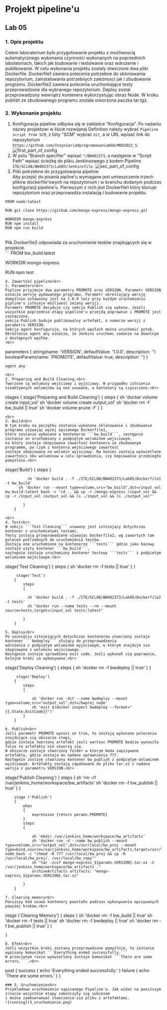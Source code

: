 # Projekt pipeline'u
## Lab 05
### 1. Opis projektu<br>
Celem laboratorium było przygotowanie projektu z mozliwoscią automatycznego wykonania czynności wykonanych na poprzednich labolatoriach,
takich jak budowanie i testowanie oraz wdrożenie i publikowanie. W celu wykonania projektu zostaly stworzone dwa pliki Dockerfile. Dockerfile1 
zawiera polecenia potrzebne do sklonowania repozytorium, zainstalowania potrzebnych zależnosci jak i zbudowanie programu. Dockerfile2 zawiera 
polecenia uruchomiające testy przeprowadzone dla wybranego repozytorium. Deploy zostal przeprowadzony wewnątrz kontenera wykorzystując obraz Node. 
W kroku publish ze zbudowanego programu została stworzona paczka tar.tgz.<br>
### 2. Wykonanie projektu<br>
1. Konfiguracja pipeline odbywa się w zakładce "Konfiguracja". Po nadaniu nazwy projektowi w liście rozwijanej Definition należy wybrać ```Pipeline script from SCM```, 
z listy "SCM" wybrać ```Git```, a w URL wpisać link do repozytorium ```https://github.com/InzynieriaOprogramowaniaAGH/MDO2022_S```.<br>
![first_part_of_config](1_conf.PNG)
2. W polu "Branch specifier" wpisać ```*/BW402373```, a następnie w "Script Path" wpisać ścieżkę do pliku Jenkinsowego z kodem Pipeline ```ITE/GCL08/BW402373/Lab05/Jenkinsfile```.
![sec_part_of_config](2_conf2.PNG)
3. Pliki potrzebne do przygotowania pipeline<br>
Aby przejść do pisania pipline'u wymagane jest umieszczenie trzech plików dockerfile'owych 
na repozytorium i w branchu dodanym podczas konfiguracji pipeline'u.
Pierwszym z nich jest Dockerfile1 który klonuje repozytorium oraz przeprowadza instalację i budowanie projektu.<br>
```
FROM node:latest

RUN git clone https://github.com/mongo-express/mongo-express.git

WORKDIR mongo-express
RUN npm install
RUN npm run build
```
<br>
Plik Dockerfile2 odpowiada za uruchomienie testów znajdujących się w projekcie.<br>
```
FROM bw_build:latest

WORKDIR mongo-express

RUN npm test
```
4. Zawartość pipeline<br>
1. Parameters<br>
Pipline przyjmuje dwa parametry PROMOTE oraz VERSION. Parametr VERSION oznacza wersję wydawanego programu. Parametr określający wersję 
domyślnie ustawiony jest na 1.0.0 lecz przy każdym uruchomieniu pipline'u istnieje możliwość zmiany wersji. 
Parametr PROMOTE decyduje czy sekcja Publish się wykona. Jeżeli wszystkie poprzednie etapy pipeline'u przejdą poprawnie i PROMOTE jest zaznaczone, 
sekcja Publish buduje publikowalny artefakt, o numerze wersji z parametru VERSION.
Sekcja agent konfiguruje, na których węzłach można uruchomić potok. Określenie agent any oznacza, że ​​Jenkins uruchomi zadanie na dowolnym z dostępnych węzłów.
<br>
```
parameters
    {
        string(name: 'VERSION', defaultValue: '1.0.0', description: '')
        booleanParam(name: 'PROMOTE', defaultValue: true, description: '')
    }

    agent any
```
<br>
2. Preparing and Build Cleaning.<br>
Tworzone są woluminy wejściowy i wyjściowy. W przypadku istnienia nieaktywnych woluminów są one usuwane, a kontenery są czyszczone.<br>
```
stages
     {
     	stage('Preparing and Build Cleaning')
     	{
     	  steps
     	  {
     	    sh 'docker volume create input_vol'
            sh 'docker volume create output_vol'
            sh 'docker rm -f bw_build || true'
            sh 'docker volume prune -f'
     	  }
     	}
```
<br>
3. Build<br>
W tym kroku na początku zostanie wykonane sklonowanie i zbudowanie programu używając wyżej opisanego Dockerfile1,
które zostanie wykonane w kontenerze ```bw_build```, następnie zostanie on uruchomiony z podpiętym woluminem wejsciowym, 
na który zostaje skopiowana zawartość kontenera ze zbudowanym programem, po czym z kontenra wejściowego zawartość 
zostaje skopiowana na wolumin wyjsciowy. Na koniec zostają wyświetlone zawartości obu woluminow w celu sprawdzenia, czy kopiowanie przebiegło pomyślnie.<br>
```
stage('Build') 
        {
            steps 
            {
              
              sh 'docker build . -f ./ITE/GCL08/BW402373/Lab05/Dockerfile1 -t bw_build'
  	      sh 'docker run --mount type=volume,src="bw_build",dst=/input_vol bw_build:latest bash -c "cd .. && cp -r /mongo-express /input_vol && cp -r /input_vol /output_vol && ls ./input_vol && ls ./output_vol"'
            
            }
        }
```
<br>
4. Test<br>
W sekcji ```Test Cleaning``` usuwany jest istniejący dotychczas kontener z uruchomionymi testami.
Testy zostają przeprowadzone używajac Dockerfile2, wg zawartych tam poleceń potrzebnych do uruchomienia testów. 
Zostają one uruchomione na kontenerze ```tests``` gdzie jako bazowy zostaje użyty kontener ```bw_build```, 
nastepnie zostaje uruchomiony kontener testowy ```tests``` z podpietym woluminem wejściowym.<br>
```
stage('Test Cleaning')
        {
        steps
         {
          sh 'docker rm -f tests || true'
         }
        }

         stage('Test') 
        {
            steps 
            {
              
              sh 'docker build . -f ./ITE/GCL08/BW402373/Lab05/Dockerfile2 -t tests'
              sh "docker run --name tests --rm --mount source=tests,target=/input_vol tests:latest"
              
            }
        }
```
5. Deploy<br>
Po usunięciu istniejących dotychczas kontenerów utworzony zostaje kontener ```bwdeploy``` służący do przeprowadzenia
wdrożenia z podpiętym woluminem wyjściowym, w którym znajduje sie skopiowane z woluminu wejściowego. 
Następnie zostaje sprawdzony exit code. Jeśli wykonał się poprawnie, kolejne kroki sa wykonywane.<br>
```
stage('Deploy Cleaning')
        {
        steps
			{
				sh 'docker rm -f bwdeploy || true'
			}
        }

         stage('Deploy')
        {
            steps
            {
                
                sh 'docker run -dit --name bwdeploy --mount type=volume,src="output_vol",dst=/bwproj node'
                sh 'exit $(docker inspect bwdeploy --format="{{.State.ExitCode}}")'
            }
        }
```
6. Publish<br>
Jeśli parametr PROMOTE wynosi on true, to zostają wykonane polecenia znajdujące się obszarze steps, 
gdzie zostaje tworzony artefakt jesli wartosc PROMOTE bedzie wynosiła false to artefakty nie utworzą się. 
W obszarze zostaje stworzony folder w ktorym beda zapisywane artefakty, gdzie zostaja mu nadane uprawnienia 777.
Następnie zostaje stworzony kontener bw_publish z podpiętym woluminem wyjściowym. Artefakty zostają zapakowane do pliku tar.xz z nadana wersja z parametru VERSION.<br>
```
stage('Publish Cleaning')
        {
			steps
			{
				sh 'rm -rf /var/jenkins_home/workspace/bw_artifacts'
				sh 'docker rm -f bw_publish || true'
			}
        }
        
        stage ('Publish')
        {
            when
            {
                expression {return params.PROMOTE}
            }
            steps
            {
                
                sh 'mkdir /var/jenkins_home/workspace/bw_artifacts'
                sh 'docker run -d --name bw_publish --mount type=volume,src="output_vol",dst=/usr/local/bw_proj --mount type=bind,source=/var/jenkins_home/workspace/bw_artifacts,target=/usr/local/bw_copy node bash -c "chmod -R 777 /usr/local/bw_proj && cp -R /usr/local/bw_proj/. /usr/local/bw_copy"'
                sh "tar -zcvf mongo-express_${params.VERSION}.tar.xz -C /var/jenkins_home/workspace/bw_artifacts ."
                archiveArtifacts artifacts: "mongo-express_${params.VERSION}.tar.xz"
                
            }
        }
```
7. Clearing memory<br>
Poniższy kod usuwa kontenery powstałe podczas wykonywania opisywanych powyżej kroków.<br>
```
stage ('Clearing Memory')
        {
        	steps
        	{
				sh 'docker rm -f bw_build || true'
                sh 'docker rm -f tests || true'
                sh 'docker rm -f bwdeploy || true'
                sh 'docker rm -f bw_publish || true'
            }
        }
        
    }
```
8. Efekt<br>
Jeśli wszystkie kroki zostaną przeprowadzone pomyślnie, to zostanie wypisany komunikat ```Everything ended successfully.```
W przeciwnym razie wyświetlony zostaje komunikat ```There are some errors.```.<br>
```
post
  {
   success
   {
		echo 'Everything ended successfully.'
    }
   failure
   {
		echo 'There are some errors.'
   }
} 
```
### 3. Uruchomienie<br>
Przykladowe uruchomienie napisanego Pipeline'a. Jak widać na poniższym zrzucie wszystkie etapy zakończyły się sukcesem
i można zaobserwować stworzenie sie pliku z artefaktami.
![running](3_uruchomienie.png)


